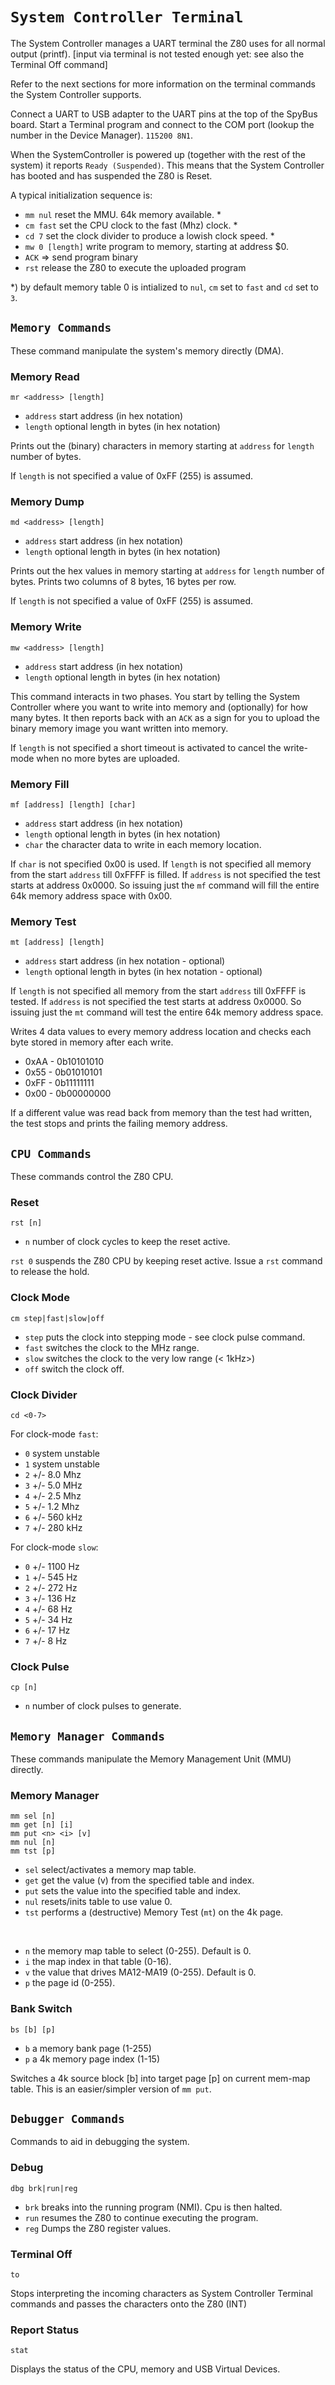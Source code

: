 # `System Controller Terminal`

The System Controller manages a UART terminal the Z80 uses for all normal output (printf).
[input via terminal is not tested enough yet: see also the Terminal Off command]

Refer to the next sections for more information on the terminal commands the System Controller supports.

Connect a UART to USB adapter to the UART pins at the top of the SpyBus board.
Start a Terminal program and connect to the COM port (lookup the number in the Device Manager).
`115200 8N1`.

When the SystemController is powered up (together with the rest of the system) it reports `Ready (Suspended)`. This means that the System Controller has booted and has suspended the Z80 is Reset.

A typical initialization sequence is:

* `mm nul` reset the MMU. 64k memory available. *
* `cm fast` set the CPU clock to the fast (Mhz) clock. *
* `cd 7` set the clock divider to produce a lowish clock speed. *
* `mw 0 [length]` write program to memory, starting at address $0.
* `ACK` => send program binary
* `rst` release the Z80 to execute the uploaded program

*) by default memory table 0 is intialized to `nul`, `cm` set to `fast` and `cd` set to `3`.

## `Memory Commands`

These command manipulate the system's memory directly (DMA).

### Memory Read

`mr <address> [length]`

* `address` start address (in hex notation)
* `length` optional length in bytes (in hex notation)

Prints out the (binary) characters in memory starting at `address` for `length` number of bytes.

If `length` is not specified a value of 0xFF (255) is assumed.

### Memory Dump

`md <address> [length]`

* `address` start address (in hex notation)
* `length` optional length in bytes (in hex notation)

Prints out the hex values in memory starting at `address` for `length` number of bytes.
Prints two columns of 8 bytes, 16 bytes per row.

If `length` is not specified a value of 0xFF (255) is assumed.

### Memory Write

`mw <address> [length]`

* `address` start address (in hex notation)
* `length` optional length in bytes (in hex notation)

This command interacts in two phases. You start by telling the System Controller where you want to write into memory and (optionally) for how many bytes. It then reports back with an `ACK` as a sign for you to upload the binary memory image you want written into memory.

If `length` is not specified a short timeout is activated to cancel the write-mode when no more bytes are uploaded.

### Memory Fill

`mf [address] [length] [char]`

* `address` start address (in hex notation)
* `length` optional length in bytes (in hex notation)
* `char` the character data to write in each memory location.

If `char` is not specified 0x00 is used.
If `length` is not specified all memory from the start `address` till 0xFFFF is filled.
If `address` is not specified the test starts at address 0x0000.
So issuing just the `mf` command will fill the entire 64k memory address space with 0x00.

### Memory Test

`mt [address] [length]`

* `address` start address (in hex notation - optional)
* `length` optional length in bytes (in hex notation - optional)

If `length` is not specified all memory from the start `address` till 0xFFFF is tested.
If `address` is not specified the test starts at address 0x0000.
So issuing just the `mt` command will test the entire 64k memory address space.

Writes 4 data values to every memory address location and checks each byte stored in memory after each write.

* 0xAA - 0b10101010
* 0x55 - 0b01010101
* 0xFF - 0b11111111
* 0x00 - 0b00000000

If a different value was read back from memory than the test had written, the test stops and prints the failing memory address.

## `CPU Commands`

These commands control the Z80 CPU.

### Reset

`rst [n]`

* `n` number of clock cycles to keep the reset active.

`rst 0` suspends the Z80 CPU by keeping reset active. Issue a `rst` command to release the hold.

### Clock Mode

`cm step|fast|slow|off`

* `step` puts the clock into stepping mode - see clock pulse command.
* `fast` switches the clock to the MHz range.
* `slow` switches the clock to the very low range (< 1kHz>)
* `off` switch the clock off.

### Clock Divider

`cd <0-7>`

For clock-mode `fast`:

* `0` system unstable
* `1` system unstable
* `2` +/- 8.0 Mhz
* `3` +/- 5.0 MHz
* `4` +/- 2.5 Mhz
* `5` +/- 1.2 Mhz
* `6` +/- 560 kHz
* `7` +/- 280 kHz

For clock-mode `slow`:

* `0` +/- 1100 Hz
* `1` +/- 545 Hz
* `2` +/- 272 Hz
* `3` +/- 136 Hz
* `4` +/- 68 Hz
* `5` +/- 34 Hz
* `6` +/- 17 Hz
* `7` +/- 8 Hz

### Clock Pulse

`cp [n]`

* `n` number of clock pulses to generate.

## `Memory Manager Commands`

These commands manipulate the Memory Management Unit (MMU) directly.

### Memory Manager

`mm sel [n]`<br/>
`mm get [n] [i]`<br/>
`mm put <n> <i> [v]`<br/>
`mm nul [n]`<br/>
`mm tst [p]`

* `sel` select/activates a memory map table.
* `get` get the value (v) from the specified table and index.
* `put` sets the value into the specified table and index.
* `nul` resets/inits table to use value 0.
* `tst` performs a (destructive) Memory Test (`mt`) on the 4k page.

<br/>

* `n` the memory map table to select (0-255). Default is 0.
* `i` the map index in that table (0-16).
* `v` the value that drives MA12-MA19 (0-255). Default is 0.
* `p` the page id (0-255).

### Bank Switch

`bs [b] [p]`

* `b` a memory bank page (1-255)
* `p` a 4k memory page index (1-15)

Switches a 4k source block [b] into target page [p] on current mem-map table. This is an easier/simpler version of `mm put`.

## `Debugger Commands`

Commands to aid in debugging the system.

### Debug

`dbg brk|run|reg`

* `brk` breaks into the running program (NMI). Cpu is then halted.
* `run` resumes the Z80 to continue executing the program.
* `reg` Dumps the Z80 register values.

### Terminal Off

`to`

Stops interpreting the incoming characters as System Controller Terminal commands and passes the characters onto the Z80 (INT)

### Report Status

`stat`

Displays the status of the CPU, memory and USB Virtual Devices.